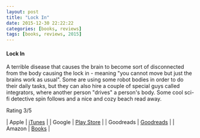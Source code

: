 ```yaml
---
layout: post
title: "Lock In"
date: 2015-12-30 22:22:22
categories: [books, reviews]
tags: [books, reviews, 2015]
---
```



#### Lock In

A terrible disease that causes the brain to become sort of disconnected from the body causing the lock in - meaning "you cannot move but just the brains work as usual".
Some are using some robot bodies in order to do their daily tasks, but they can also hire a couple of special guys called integrators, where another person "drives" a person's body.
Some cool sci-fi detective spin follows and a nice and cozy beach read away.

Rating 3/5

| Apple      | [iTunes] |
| Google     | [Play Store] |
| Goodreads  | [Goodreads] |
| Amazon     | [Books] |

[iTunes]: https://itunes.apple.com/us/book/
[Goodreads]: https://www.goodreads.com/book/show/
[Play Store]: https://play.google.com/store/books/details/
[Books]: http://www.amazon.com/
